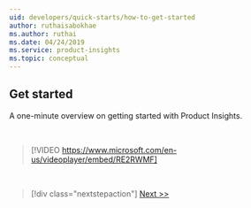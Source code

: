 ```yaml
---
uid: developers/quick-starts/how-to-get-started
author: ruthaisabokhae
ms.author: ruthai
ms.date: 04/24/2019
ms.service: product-insights
ms.topic: conceptual
---
```


## <a id="how_start"></a>Get started

A one-minute overview on getting started with Product Insights.

<br/>

> [!VIDEO https://www.microsoft.com/en-us/videoplayer/embed/RE2RWMF]

<br/>

> [!div class="nextstepaction"]
> [Next >>](1_view-signals.md)
